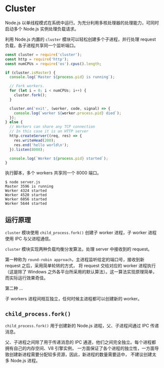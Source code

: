 # Cluster

Node.js 以单线程模式在系统中运行。为充分利用多核处理器的处理能力，可同时启动多个 Node.js 实例处理负载请求。

利用 Node.js 内置的 `cluster` 模块可以轻松创建多个子进程，并行处理 request 负载，各子进程共享同一个监听端口。 

```js
const cluster = require('cluster');
const http = require('http');
const numCPUs = require('os').cpus().length;

if (cluster.isMaster) {
  console.log(`Master ${process.pid} is running`);

  // Fork workers.
  for (let i = 0; i < numCPUs; i++) {
    cluster.fork();
  }

  cluster.on('exit', (worker, code, signal) => {
    console.log(`worker ${worker.process.pid} died`);
  });
} else {
  // Workers can share any TCP connection
  // In this case it is an HTTP server
  http.createServer((req, res) => {
    res.writeHead(200);
    res.end('hello world\n');
  }).listen(8000);

  console.log(`Worker ${process.pid} started`);
}
```

执行脚本，多个 workers 共享同一个 8000 端口。

```
$ node server.js
Master 3596 is running
Worker 4324 started
Worker 4520 started
Worker 6056 started
Worker 5644 started
```

## 运行原理

`cluster` 模块使用 `child_process.fork()` 创建子 worker 进程，子 worker 进程使用 IPC 与父进程通信。

`cluster` 模块实现两种负载均衡分发算法，处理 server 中接收到的 request。

第一种称为 `round-robin approach`，主进程监听给定的端口号，接收到新 request 之后，采用简单轮转的方式，
将 request 交给对应的 worker 进程执行（这是除了 Windows 之外各平台所采用的默认算法）。这一算法实现原理简单，
而实际运行效果奇佳。

第二种 ...

子 workers 进程间相互独立，任何时候主进程都可以创建新的 worker。

## `child_process.fork()`

`child_process.fork()` 用于创建新的 Node.js 进程，父、子进程间通过 IPC 传递消息。

父、子进程之间除了用于传递消息的 IPC 通道，他们之间完全独立。每个进程都拥有自己的内存空间、V8 引擎实例，
一方面保证了各个进程的独立性，一方面导致创建新进程需要分配较多资源，因此，新进程的数量需要适中，
不建议创建太多 Node.js 进程。


